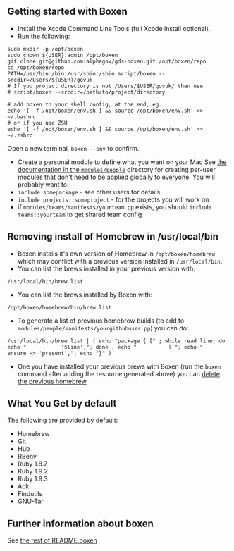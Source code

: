 ## Getting started with Boxen

- Install the Xcode Command Line Tools (full Xcode install optional).
- Run the following:

```
sudo mkdir -p /opt/boxen
sudo chown ${USER}:admin /opt/boxen
git clone git@github.com:alphagov/gds-boxen.git /opt/boxen/repo
cd /opt/boxen/repo
PATH=/usr/bin:/bin:/usr/sbin:/sbin script/boxen --srcdir=/Users/${USER}/govuk
# If you project directory is not /Users/$USER/govuk/ then use
# script/boxen --srcdir=/path/to/project/directory

# add boxen to your shell config, at the end, eg.
echo '[ -f /opt/boxen/env.sh ] && source /opt/boxen/env.sh' >> ~/.bashrc
# or if you use ZSH
echo '[ -f /opt/boxen/env.sh ] && source /opt/boxen/env.sh' >> ~/.zshrc
```

Open a new terminal, `boxen --env` to confirm.

- Create a personal module to define what you want on your Mac
See [the documentation in the `modules/people`](modules/people/README.md)
directory for creating per-user modules that don't need to be applied
globally to everyone. You will probably want to:
 - `include somepackage` - see other users for details
 - `include projects::someproject` - for the projects you will work on
 - if `modules/teams/manifests/yourteam.pp` exists, you should `include teams::yourteam` to get shared team config

## Removing install of Homebrew in /usr/local/bin

- Boxen installs it's own version of Homebrew in `/opt/boxen/homebrew` which may conflict with a previous version installed in `/usr/local/bin`.
- You can list the brews installed in your previous version with:
```
/usr/local/bin/brew list
```
- You can list the brews installed by Boxen with:
```
/opt/boxen/homebrew/bin/brew list
```
- To generate a list of previous homebrew builds (to add to `modules/people/manifests/yourgithubuser.pp`) you can do:
```
/usr/local/bin/brew list | ( echo "package { [" ; while read line; do echo "           '$line',"; done ; echo "          ]:"; echo "          ensure => 'present',"; echo "}" )
```
- One you have installed your previous brews with Boxen (run the `boxen` command after adding the resource generated above) you can [delete the previous homebrew](https://gist.github.com/mxcl/1173223)

## What You Get by default

The following are provided by default:

* Homebrew
* Git
* Hub
* RBenv
* Ruby 1.8.7
* Ruby 1.9.2
* Ruby 1.9.3
* Ack
* Findutils
* GNU-Tar

## Further information about boxen

See [the rest of README.boxen](README.boxen.md)

